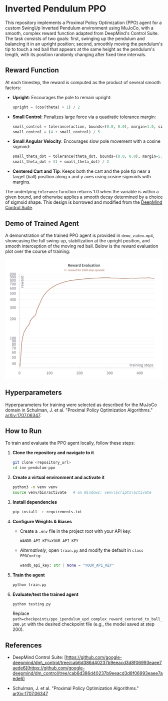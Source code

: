 # Inverted Pendulum PPO

This repository implements a Proximal Policy Optimization (PPO) agent for a custom SwingUp Inverted Pendulum environment using MuJoCo, with a smooth, complex reward function adapted from DeepMind's Control Suite. The task consists of two goals: first, swinging up the pendulum and balancing it in an upright position; second, smoothly moving the pendulum's tip to touch a red ball that appears at the same height as the pendulum's length, with its position randomly changing after fixed time intervals.

## Reward Function

At each timestep, the reward is computed as the product of several smooth factors:

* **Upright**: Encourages the pole to remain upright:

  ```python
  upright = (cos(theta) + 1) / 2
  ```
* **Small Control**: Penalizes large force via a quadratic tolerance margin:

  ```python
  small_control = tolerance(action, bounds=(0.0, 0.0), margin=1.0, sigmoid='quadratic', value_at_margin=0.0)
  small_control = (4 + small_control) / 5
  ```
* **Small Angular Velocity**: Encourages slow pole movement with a cosine sigmoid:

  ```python
  small_theta_dot = tolerance(theta_dot, bounds=(0.0, 0.0), margin=5.0, sigmoid='cosine')
  small_theta_dot = (1 + small_theta_dot) / 2
  ```
* **Centered Cart and Tip**: Keeps both the cart and the pole tip near a target (ball) position along x and y axes using cosine sigmoids with margins.

The underlying `tolerance` function returns 1.0 when the variable is within a given bound, and otherwise applies a smooth decay determined by a choice of sigmoid shape. This design is borrowed and modified from the [DeepMind Control Suite](https://github.com/google-deepmind/dm_control/tree/cab6d386d40237b9eeacd3d8f06993eaee7aede6).

## Demo of Trained Agent

A demonstration of the trained PPO agent is provided in `demo_video.mp4`, showcasing the full swing-up, stabilization at the upright position, and smooth interception of the moving red ball. Below is the reward evaluation plot over the course of training:

![Reward Evaluation Plot](reward_eval_plot.png)

## Hyperparameters

Hyperparameters for training were selected as described for the MuJoCo domain in Schulman, J. et al. "Proximal Policy Optimization Algorithms." [arXiv:1707.06347](https://arxiv.org/abs/1707.06347).

## How to Run

To train and evaluate the PPO agent locally, follow these steps:

1. **Clone the repository and navigate to it**

   ```bash
   git clone <repository_url>
   cd inv-pendulum-ppo
   ```
2. **Create a virtual environment and activate it**

   ```bash
   python3 -m venv venv
   source venv/bin/activate   # on Windows: venv\Scripts\activate
   ```
3. **Install dependencies**

   ```bash
   pip install -r requirements.txt
   ```
4. **Configure Weights & Biases**

   * Create a `.env` file in the project root with your API key:

     ```dotenv
     WANDB_API_KEY=YOUR_API_KEY
     ```
   * *Alternatively*, open `train.py` and modify the default in `class PPOConfig`:

     ```python
     wandb_api_key: str | None = "YOUR_API_KEY"
     ```
5. **Train the agent**

   ```bash
   python train.py
   ```
6. **Evaluate/test the trained agent**

   ```bash
   python testing.py 
   ```

   Replace `path=checkpoints/ppo_ipendulum_upd_complex_reward_centered_to_ball_200.pt` with the desired checkpoint file (e.g., the model saved at step 200).

## References

* DeepMind Control Suite: [https://github.com/google-deepmind/dm\_control/tree/cab6d386d40237b9eeacd3d8f06993eaee7aede6](https://github.com/google-deepmind/dm_control/tree/cab6d386d40237b9eeacd3d8f06993eaee7aede6)

* Schulman, J. et al. "Proximal Policy Optimization Algorithms." [arXiv:1707.06347](https://arxiv.org/abs/1707.06347)




